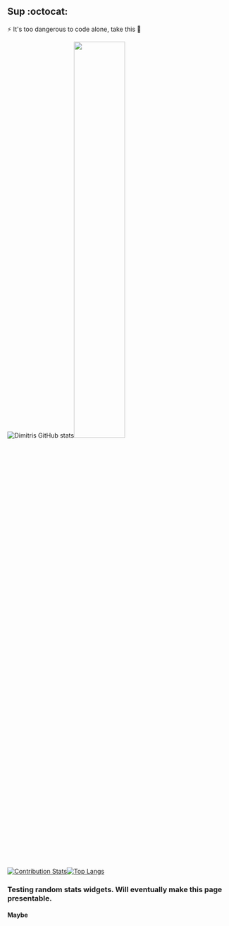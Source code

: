 
<!--
**dexter93/dexter93** is a ✨ _special_ ✨ repository because its `README.md` (this file) appears on your GitHub profile.

Here are some ideas to get you started:

- 🔭 I’m currently working on ...
- 🌱 I’m currently learning ...
- 👯 I’m looking to collaborate on ...
- 🤔 I’m looking for help with ...
- 💬 Ask me about ...
- 📫 How to reach me: ...
- 😄 Pronouns: ...
- ⚡ Fun fact: ...
-->
## Sup  :octocat:	
⚡ It's too dangerous to code alone, take this :hammer:


![Dimitris GitHub stats](https://github-readme-stats.vercel.app/api?username=dexter93&show_icons=true&theme=graywhite)<img src="https://github-readme-streak-stats.herokuapp.com/?user=dexter93&theme=graywhite" width="48%" >[![Contribution Stats](https://github-contribution-stats.vercel.app/api/?username=dexter93)](https://github.com/LordDashMe/github-contribution-stats/)[![Top Langs](https://github-readme-stats.vercel.app/api/top-langs/?username=dexter93&theme=graywhite&langs_count=4)](https://github.com/anuraghazra/github-readme-stats)


### Testing random stats widgets. Will eventually make this page presentable.

#### Maybe
